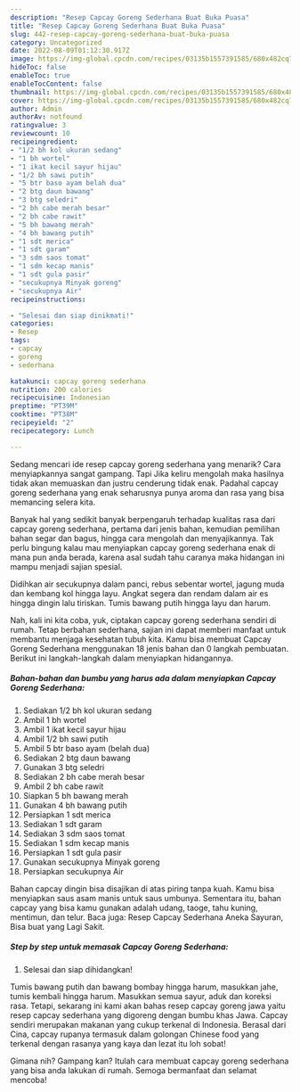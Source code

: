 ```yaml
---
description: "Resep Capcay Goreng Sederhana Buat Buka Puasa"
title: "Resep Capcay Goreng Sederhana Buat Buka Puasa"
slug: 442-resep-capcay-goreng-sederhana-buat-buka-puasa
category: Uncategorized
date: 2022-08-09T01:12:30.917Z
image: https://img-global.cpcdn.com/recipes/03135b1557391585/680x482cq70/capcay-goreng-sederhana-foto-resep-utama.jpg
hideToc: false
enableToc: true
enableTocContent: false
thumbnail: https://img-global.cpcdn.com/recipes/03135b1557391585/680x482cq70/capcay-goreng-sederhana-foto-resep-utama.jpg
cover: https://img-global.cpcdn.com/recipes/03135b1557391585/680x482cq70/capcay-goreng-sederhana-foto-resep-utama.jpg
author: Admin
authorAv: notfound
ratingvalue: 3
reviewcount: 10
recipeingredient:
- "1/2 bh kol ukuran sedang"
- "1 bh wortel"
- "1 ikat kecil sayur hijau"
- "1/2 bh sawi putih"
- "5 btr baso ayam belah dua"
- "2 btg daun bawang"
- "3 btg seledri"
- "2 bh cabe merah besar"
- "2 bh cabe rawit"
- "5 bh bawang merah"
- "4 bh bawang putih"
- "1 sdt merica"
- "1 sdt garam"
- "3 sdm saos tomat"
- "1 sdm kecap manis"
- "1 sdt gula pasir"
- "secukupnya Minyak goreng"
- "secukupnya Air"
recipeinstructions:

- "Selesai dan siap dinikmati!"
categories:
- Resep
tags:
- capcay
- goreng
- sederhana

katakunci: capcay goreng sederhana 
nutrition: 200 calories
recipecuisine: Indonesian
preptime: "PT39M"
cooktime: "PT38M"
recipeyield: "2"
recipecategory: Lunch

---
```



Sedang mencari ide resep capcay goreng sederhana yang menarik? Cara menyiapkannya sangat gampang. Tapi Jika keliru mengolah maka hasilnya tidak akan memuaskan dan justru cenderung tidak enak. Padahal capcay goreng sederhana yang enak seharusnya punya aroma dan rasa yang bisa memancing selera kita.


Banyak hal yang sedikit banyak berpengaruh terhadap kualitas rasa dari capcay goreng sederhana, pertama dari jenis bahan, kemudian pemilihan bahan segar dan bagus, hingga cara mengolah dan menyajikannya. Tak perlu bingung kalau mau menyiapkan capcay goreng sederhana enak di mana pun anda berada, karena asal sudah tahu caranya maka hidangan ini mampu menjadi sajian spesial.

Didihkan air secukupnya dalam panci, rebus sebentar wortel, jagung muda dan kembang kol hingga layu. Angkat segera dan rendam dalam air es hingga dingin lalu tiriskan. Tumis bawang putih hingga layu dan harum.


Nah, kali ini kita coba, yuk, ciptakan capcay goreng sederhana sendiri di rumah. Tetap berbahan sederhana, sajian ini dapat memberi manfaat untuk membantu menjaga kesehatan tubuh kita. Kamu bisa membuat Capcay Goreng Sederhana menggunakan 18 jenis bahan dan 0 langkah pembuatan. Berikut ini langkah-langkah dalam menyiapkan hidangannya.

<!--inarticleads1-->

##### Bahan-bahan dan bumbu yang harus ada dalam menyiapkan Capcay Goreng Sederhana:

1. Sediakan 1/2 bh kol ukuran sedang
1. Ambil 1 bh wortel
1. Ambil 1 ikat kecil sayur hijau
1. Ambil 1/2 bh sawi putih
1. Ambil 5 btr baso ayam (belah dua)
1. Sediakan 2 btg daun bawang
1. Gunakan 3 btg seledri
1. Sediakan 2 bh cabe merah besar
1. Ambil 2 bh cabe rawit
1. Siapkan 5 bh bawang merah
1. Gunakan 4 bh bawang putih
1. Persiapkan 1 sdt merica
1. Sediakan 1 sdt garam
1. Sediakan 3 sdm saos tomat
1. Sediakan 1 sdm kecap manis
1. Persiapkan 1 sdt gula pasir
1. Gunakan secukupnya Minyak goreng
1. Persiapkan secukupnya Air


Bahan capcay dingin bisa disajikan di atas piring tanpa kuah. Kamu bisa menyiapkan saus asam manis untuk saus umbunya. Sementara itu, bahan capcay yang bisa kamu gunakan adalah udang, taoge, tahu kuning, mentimun, dan telur. Baca juga: Resep Capcay Sederhana Aneka Sayuran, Bisa buat yang Lagi Sakit. 

<!--inarticleads2-->

##### Step by step untuk memasak Capcay Goreng Sederhana:


1. Selesai dan siap dihidangkan!

Tumis bawang putih dan bawang bombay hingga harum, masukkan jahe, tumis kembali hingga harum. Masukkan semua sayur, aduk dan koreksi rasa. Tetapi, sekarang ini kami akan bahas resep capcay goreng jawa yaitu resep capcay sederhana yang digoreng dengan bumbu khas Jawa. Capcay sendiri merupakan makanan yang cukup terkenal di Indonesia. Berasal dari Cina, capcay rupanya termasuk dalam golongan Chinese food yang terkenal dengan rasanya yang kaya dan lezat itu loh sobat! 

Gimana nih? Gampang kan? Itulah cara membuat capcay goreng sederhana yang bisa anda lakukan di rumah. Semoga bermanfaat dan selamat mencoba!
